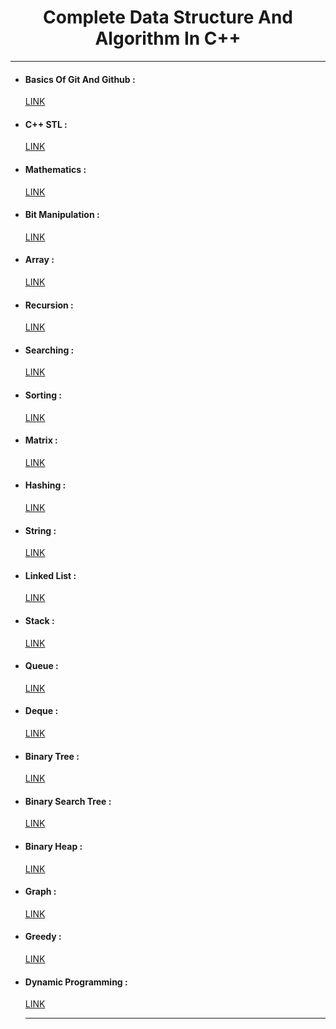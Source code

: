 <h1 align="center">Complete Data Structure And Algorithm In C++</h1><hr/>

- <h4>Basics Of Git And Github :</h4> <a href="https://github.com/harsh01010/DsA/blob/master/0impStuff/GitAndGithub.txt" target="_blank">LINK</a>
- <h4>C++ STL :</h4> <a href="https://github.com/harsh01010/DsA/tree/master/t00_impStuff/STL" target="_blank">LINK</a>
- <h4>Mathematics :</h4> <a href="https://github.com/harsh01010/DsA/tree/master/t01_mathematics" target="_blank">LINK</a>
- <h4>Bit Manipulation :</h4> <a href="https://github.com/harsh01010/DsA/tree/master/t02_bitmagic" target="_blank">LINK</a>
- <h4>Array :</h4> <a href="https://github.com/harsh01010/DsA/tree/master/t03_recursion" target="_blank">LINK</a>
- <h4>Recursion :</h4> <a href="https://github.com/harsh01010/DsA/tree/master/t04_array" target="_blank">LINK</a>
- <h4>Searching :</h4> <a href="https://github.com/harsh01010/DsA/tree/master/t05_searching" target="_blank">LINK</a>
- <h4>Sorting :</h4> <a href="https://github.com/harsh01010/DsA/tree/master/t06_sorting" target="_blank">LINK</a>
- <h4>Matrix :</h4> <a href="https://github.com/harsh01010/DsA/tree/master/t07_matrix" target="_blank">LINK</a>
- <h4>Hashing :</h4> <a href="https://github.com/harsh01010/DsA/tree/master/t08_hashing" target="_blank">LINK</a>
- <h4>String :</h4> <a href="https://github.com/harsh01010/DsA/tree/master/t09_String" target="_blank">LINK</a>
- <h4>Linked List :</h4> <a href="https://github.com/harsh01010/DsA/tree/master/t10_linkedList" target="_blank">LINK</a>
- <h4>Stack :</h4> <a href="https://github.com/harsh01010/DsA/tree/master/t11_Stack" target="_blank">LINK</a>
- <h4>Queue :</h4> <a href="https://github.com/harsh01010/DsA/tree/master/t12_Queue" target="_blank">LINK</a>
- <h4>Deque :</h4> <a href="https://github.com/harsh01010/DsA/tree/master/t13_Deque" target="_blank">LINK</a>
- <h4>Binary Tree :</h4> <a href="https://github.com/harsh01010/DsA/tree/master/t14_tree" target="_blank">LINK</a>
- <h4>Binary Search Tree :</h4> <a href="https://github.com/harsh01010/DsA/tree/master/t15_BST" target="_blank">LINK</a>
- <h4>Binary Heap :</h4> <a href="https://github.com/harsh01010/DsA/tree/master/t16_BinaryHeap" target="_blank">LINK</a>
- <h4>Graph :</h4> <a href="https://github.com/harsh01010/DsA/tree/master/t17_Graph" target="_blank">LINK</a>
- <h4>Greedy :</h4> <a href="https://github.com/harsh01010/DsA/tree/master/t18_Greedy" target="_blank">LINK</a>
- <h4>Dynamic Programming :</h4> <a href="https://github.com/harsh01010/DsA/tree/master/t19_DP" target="_blank">LINK</a>
  <br/><hr/>

<!-- <h2 align="center">Popular Problems</h2>
<table>
    <tr>
    <td>Array</td>
    <td>Linked List</td>
    <td>Strings</td>
    </tr>
</table> -->
